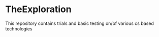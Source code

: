 # TheExploration
This repository contains trials and basic testing on/of various cs based technologies
